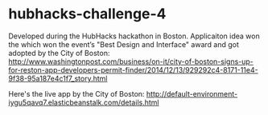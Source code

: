 hubhacks-challenge-4
====================

Developed during the HubHacks hackathon in Boston. Applicaiton idea won the which won the event’s "Best Design and Interface" award and got adopted by the City of Boston:
http://www.washingtonpost.com/business/on-it/city-of-boston-signs-up-for-reston-app-developers-permit-finder/2014/12/13/929292c4-8171-11e4-9f38-95a187e4c1f7_story.html

Here's the live app by the City of Boston: http://default-environment-iygu5qavq7.elasticbeanstalk.com/details.html
